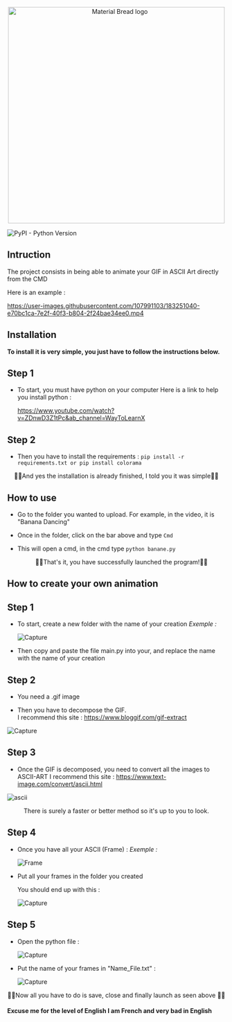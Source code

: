 <p align="center">
  <img width="500" src="https://user-images.githubusercontent.com/107991103/176902611-28aafaf4-bfa9-4ef2-9917-022ff5ce22c0.png" alt="Material Bread logo">
</p>

![PyPI - Python Version](https://img.shields.io/pypi/pyversions/p?style=plastic)


 



## Intruction
 
 The project consists in being able to animate your GIF in ASCII Art directly from the CMD
 
 Here is an example :

https://user-images.githubusercontent.com/107991103/183251040-e70bc1ca-7e2f-40f3-b804-2f24bae34ee0.mp4


## Installation 

**To install it is very simple, you just have to follow the instructions below.**

## Step 1

- To start, you must have python on your computer
	Here is a link to help you install python : 
	
	https://www.youtube.com/watch?v=ZDnwD3Z1tPc&ab_channel=WayToLearnX

## Step 2

- Then you have to install the requirements :
	 `pip install -r requirements.txt
	 or
	 pip install colorama`

<p align="center">🥳🥳And yes the installation is already finished, I told you it was simple🥳🥳</p>	

## How to use 
- Go to the folder you wanted to upload. For example, in the video, it is "Banana Dancing"

- Once in the folder, click on the bar above and type `Cmd`

- This will open a cmd, in the cmd type `python banane.py`

	<p align="center">🥳🥳That's it, you have successfully launched the program!🥳🥳</p>

## How to create your own animation 

## Step 1 

- To start, create a new folder with the name of your creation 
	*Exemple :*
	
	![Capture](https://user-images.githubusercontent.com/107991103/183255221-462b782f-f1fc-4515-b869-fd9eed2ece08.PNG)

- Then copy and paste the file main.py into your, and replace the name with the name of your creation 

## Step 2

- You need a .gif image

- Then you have to decompose the GIF.  
	I recommend this site : https://www.bloggif.com/gif-extract

![Capture](https://user-images.githubusercontent.com/107991103/183254068-d2600f3d-f178-4e39-bc26-8288c88c57bf.PNG)

## Step 3

- Once the GIF is decomposed, you need to convert all the images to ASCII-ART
	I recommend this site : https://www.text-image.com/convert/ascii.html

![ascii](https://user-images.githubusercontent.com/107991103/183254195-04055b00-9e37-4379-ad77-622b48ba7f45.PNG)

<p align="center">There is surely a faster or better method so it's up to you to look.</p>

## Step 4

- Once you have all your ASCII (Frame) :
	*Exemple :*
	
	![Frame](https://user-images.githubusercontent.com/107991103/183255123-9020cfa8-c53c-4da6-8ca2-ea6f8dd48407.PNG)

- Put all your frames in the folder you created
	
	You should end up with this : 
	
	![Capture](https://user-images.githubusercontent.com/107991103/183255367-b58d8d89-82b2-4348-8f4e-bf4a90fcc782.PNG)

## Step 5

- Open the python file :

	![Capture](https://user-images.githubusercontent.com/107991103/183256408-72317b39-d822-4035-9991-3e210f4d83f8.PNG)

- Put the name of your frames in "Name_File.txt" :

	![Capture](https://user-images.githubusercontent.com/107991103/183256463-3998fb8d-6203-4caf-9513-1058033a46ec.PNG)
<p align="center">
  🥳🥳Now all you have to do is save, close and finally launch as seen above 🥳🥳
</p>

#### Excuse me for the level of English I am French and very bad in English 




